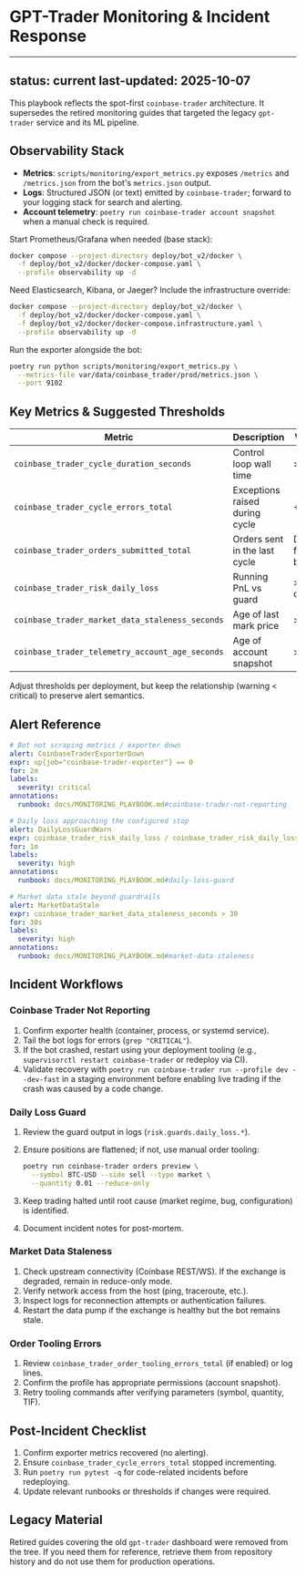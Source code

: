 # GPT-Trader Monitoring & Incident Response

---
status: current
last-updated: 2025-10-07
---

This playbook reflects the spot-first `coinbase-trader` architecture. It supersedes
the retired monitoring guides that targeted the legacy `gpt-trader` service and
its ML pipeline.

## Observability Stack

- **Metrics**: `scripts/monitoring/export_metrics.py` exposes `/metrics` and
  `/metrics.json` from the bot's `metrics.json` output.
- **Logs**: Structured JSON (or text) emitted by `coinbase-trader`; forward to your
  logging stack for search and alerting.
- **Account telemetry**: `poetry run coinbase-trader account snapshot` when a manual
  check is required.

Start Prometheus/Grafana when needed (base stack):

```bash
docker compose --project-directory deploy/bot_v2/docker \
  -f deploy/bot_v2/docker/docker-compose.yaml \
  --profile observability up -d
```

Need Elasticsearch, Kibana, or Jaeger? Include the infrastructure override:

```bash
docker compose --project-directory deploy/bot_v2/docker \
  -f deploy/bot_v2/docker/docker-compose.yaml \
  -f deploy/bot_v2/docker/docker-compose.infrastructure.yaml \
  --profile observability up -d
```

Run the exporter alongside the bot:

```bash
poetry run python scripts/monitoring/export_metrics.py \
  --metrics-file var/data/coinbase_trader/prod/metrics.json \
  --port 9102
```

## Key Metrics & Suggested Thresholds

| Metric | Description | Warning | Critical |
|--------|-------------|---------|----------|
| `coinbase_trader_cycle_duration_seconds` | Control loop wall time | > 3s | > 6s |
| `coinbase_trader_cycle_errors_total` | Exceptions raised during cycle | +1 in 5m | +3 in 5m |
| `coinbase_trader_orders_submitted_total` | Orders sent in the last cycle | Deviation from baseline | Confirm unexpected surge |
| `coinbase_trader_risk_daily_loss` | Running PnL vs guard | > 80% of limit | ≥ limit (trading halts) |
| `coinbase_trader_market_data_staleness_seconds` | Age of last mark price | > 10s | > 30s |
| `coinbase_trader_telemetry_account_age_seconds` | Age of account snapshot | > 15m | > 30m |

Adjust thresholds per deployment, but keep the relationship (warning < critical)
to preserve alert semantics.

## Alert Reference

```yaml
# Bot not scraping metrics / exporter down
alert: CoinbaseTraderExporterDown
expr: up{job="coinbase-trader-exporter"} == 0
for: 2m
labels:
  severity: critical
annotations:
  runbook: docs/MONITORING_PLAYBOOK.md#coinbase-trader-not-reporting

# Daily loss approaching the configured stop
alert: DailyLossGuardWarn
expr: coinbase_trader_risk_daily_loss / coinbase_trader_risk_daily_loss_limit > 0.8
for: 1m
labels:
  severity: high
annotations:
  runbook: docs/MONITORING_PLAYBOOK.md#daily-loss-guard

# Market data stale beyond guardrails
alert: MarketDataStale
expr: coinbase_trader_market_data_staleness_seconds > 30
for: 30s
labels:
  severity: high
annotations:
  runbook: docs/MONITORING_PLAYBOOK.md#market-data-staleness
```

## Incident Workflows

### Coinbase Trader Not Reporting

1. Confirm exporter health (container, process, or systemd service).
2. Tail the bot logs for errors (`grep "CRITICAL"`).
3. If the bot crashed, restart using your deployment tooling
   (e.g., `supervisorctl restart coinbase-trader` or redeploy via CI).
4. Validate recovery with `poetry run coinbase-trader run --profile dev --dev-fast` in a
   staging environment before enabling live trading if the crash was caused by a
   code change.

### Daily Loss Guard

1. Review the guard output in logs (`risk.guards.daily_loss.*`).
2. Ensure positions are flattened; if not, use manual order tooling:

   ```bash
   poetry run coinbase-trader orders preview \
     --symbol BTC-USD --side sell --type market \
     --quantity 0.01 --reduce-only
   ```

3. Keep trading halted until root cause (market regime, bug, configuration) is
   identified.
4. Document incident notes for post-mortem.

### Market Data Staleness

1. Check upstream connectivity (Coinbase REST/WS). If the exchange is degraded,
   remain in reduce-only mode.
2. Verify network access from the host (ping, traceroute, etc.).
3. Inspect logs for reconnection attempts or authentication failures.
4. Restart the data pump if the exchange is healthy but the bot remains stale.

### Order Tooling Errors

1. Review `coinbase_trader_order_tooling_errors_total` (if enabled) or log lines.
2. Confirm the profile has appropriate permissions (account snapshot).
3. Retry tooling commands after verifying parameters (symbol, quantity, TIF).

## Post-Incident Checklist

1. Confirm exporter metrics recovered (no alerting).
2. Ensure `coinbase_trader_cycle_errors_total` stopped incrementing.
3. Run `poetry run pytest -q` for code-related incidents before redeploying.
4. Update relevant runbooks or thresholds if changes were required.

## Legacy Material

Retired guides covering the old `gpt-trader` dashboard were removed from the
tree. If you need them for reference, retrieve them from repository history and
do not use them for production operations.
